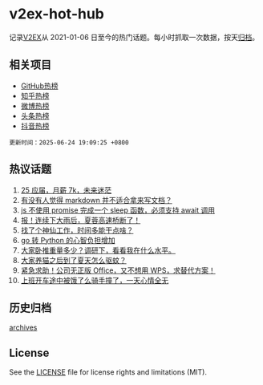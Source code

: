 # v2ex-hot-hub

 记录[V2EX](https://www.v2ex.com/)从 2021-01-06 日至今的热门话题。每小时抓取一次数据，按天[归档](archives)。
 
 ## 相关项目

- [GitHub热榜](https://github.com/snaildev/github-hot-hub)
- [知乎热榜](https://github.com/snaildev/zhihu-hot-hub)
- [微博热榜](https://github.com/snaildev/weibo-hot-hub)
- [头条热榜](https://github.com/snaildev/toutiao-hot-hub)
- [抖音热榜](https://github.com/snaildev/douyin-hot-hub)


 `更新时间：2025-06-24 19:09:25 +0800`

## 热议话题

1. [25 应届，月薪 7k，未来迷茫](https://www.v2ex.com/t/1140656)
1. [有没有人觉得 markdown 并不适合拿来写文档？](https://www.v2ex.com/t/1140628)
1. [js 不使用 promise 完成一个 sleep 函数，必须支持 await 调用](https://www.v2ex.com/t/1140531)
1. [报！连续下大雨后，夏蓉高速桥断了！](https://www.v2ex.com/t/1140620)
1. [找了个神仙工作，时间多能干点啥？](https://www.v2ex.com/t/1140565)
1. [go 转 Python 的心智负担增加](https://www.v2ex.com/t/1140619)
1. [大家卧推重量多少？调研下，看看我在什么水平。](https://www.v2ex.com/t/1140609)
1. [大家养猫之后到了夏天怎么驱蚊？](https://www.v2ex.com/t/1140594)
1. [紧急求助！公司无正版 Office，又不想用 WPS，求替代方案！](https://www.v2ex.com/t/1140670)
1. [上班开车途中被饿了么骑手撞了，一天心情全无](https://www.v2ex.com/t/1140580)

## 历史归档

[archives](archives)

## License

See the [LICENSE](LICENSE) file for license rights and limitations (MIT).
